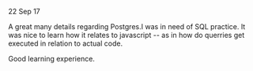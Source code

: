 22 Sep 17

A great many details regarding Postgres.I was in need of SQL practice. It was nice to learn how it relates to javascript -- as in
how do querries get executed in relation to actual code.

Good learning experience.
